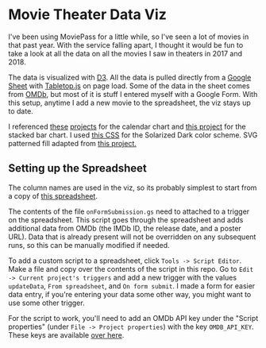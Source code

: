 # Movie Theater Data Viz

I've been using MoviePass for a little while, so I've seen a lot of movies in that past year. With the service falling apart, I thought it would be fun to take a look at all the data on all the movies I saw in theaters in 2017 and 2018.

The data is visualized with [D3](https://d3js.org/). All the data is pulled directly from a [Google Sheet](https://docs.google.com/spreadsheets/d/1Ex4A6yFXT0QUCWTioNcop896I6CWirV6ZZ3-H6UPvig/edit?usp=sharing) with [Tabletop.js](https://github.com/jsoma/tabletop) on page load. Some of the data in the sheet comes from [OMDb](http://www.omdbapi.com/), but most of it is stuff I entered myself with a Google Form. With this setup, anytime I add a new movie to the spreadsheet, the viz stays up to date.

I referenced [these](https://bl.ocks.org/mbostock/4063318) [projects](C:\Users\Will\Programming\MovieViz\index.html) for the calendar chart and [this project](https://bl.ocks.org/DimsumPanda/689368252f55179e12185e13c5ed1fee) for the stacked bar chart. I used [this CSS](http://thomasf.github.io/solarized-css/) for the Solarized Dark color scheme. SVG patterned fill adapted from [this project.](https://github.com/iros/patternfills)

## Setting up the Spreadsheet

The column names are used in the viz, so its probably simplest to start from a copy of [this spreadsheet](https://docs.google.com/spreadsheets/d/1Ex4A6yFXT0QUCWTioNcop896I6CWirV6ZZ3-H6UPvig/edit?usp=sharing).

The contents of the file `onFormSubmission.gs` need to attached to a trigger on the spreadsheet. This script goes through the spreadsheet and adds additional data from OMDb (the IMDb ID, the release date, and a poster URL). Data that is already present will not be overridden on any subsequent runs, so this can be manually modified if needed.

To add a custom script to a spreadsheet, click `Tools -> Script Editor`. Make a file and copy over the contents of the script in this repo. Go to `Edit -> Current project's triggers` and add a new trigger with the values `updateData`, `From spreadsheet`, and `On form submit`. I made a form for easier data entry, if you're entering your data some other way, you might want to use some other trigger.

For the script to work, you'll need to add an OMDb API key under the "Script properties" (under `File -> Project properties`) with the key `OMDB_API_KEY`. These keys are available [over here](http://www.omdbapi.com/apikey.aspx).

